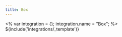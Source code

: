 ```yaml
---
title: Box
---
```

<% var integration = {};
integration.name = "Box"; %>
${include('integrations/_template')}
